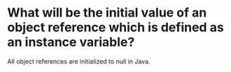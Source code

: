 # What will be the initial value of an object reference which is defined as an instance variable?
All object references are initialized to null in Java.


